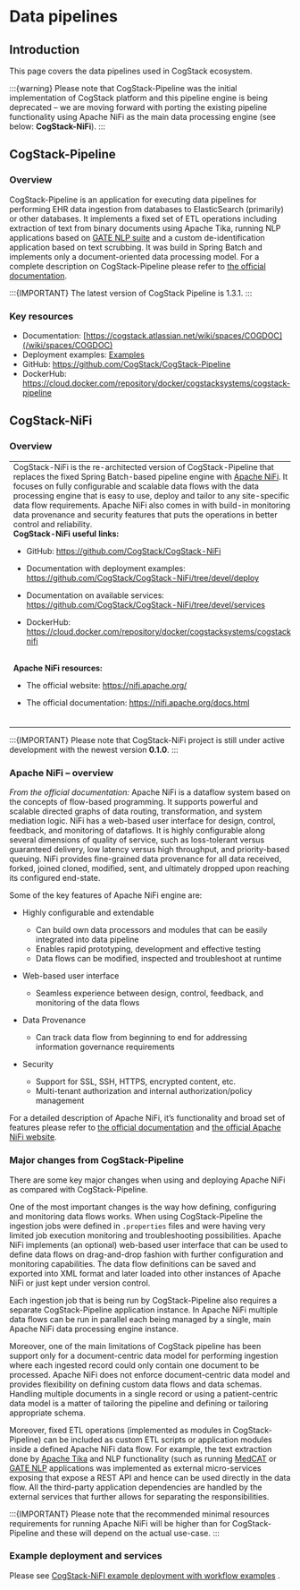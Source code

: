 


# Data pipelines

## Introduction

This page covers the data pipelines used in CogStack ecosystem.

:::{warning}
Please note that CogStack-Pipeline was the initial implementation of CogStack platform and this pipeline engine is being deprecated – we are moving forward with porting the existing pipeline functionality using Apache NiFi as the main data processing engine (see below: **CogStack-NiFi**).
:::

## CogStack-Pipeline

### Overview

CogStack-Pipeline is an application for executing data pipelines for performing EHR data ingestion from databases to ElasticSearch (primarily) or other databases. It implements a fixed set of ETL operations including extraction of text from binary documents using Apache Tika, running NLP applications based on [GATE NLP suite](https://gate.ac.uk/) and a custom de-identification application based on text scrubbing. It was build in Spring Batch and implements only a document-oriented data processing model. For a complete description on CogStack-Pipeline please refer to [the official documentation](https://cogstack.atlassian.net/wiki/spaces/COGDOC).

:::{IMPORTANT}
The latest version of CogStack Pipeline is 1.3.1.
:::

### Key resources

- Documentation: [https://cogstack.atlassian.net/wiki/spaces/COGDOC](/wiki/spaces/COGDOC)
- Deployment examples: [Examples](Examples.md)
- GitHub: <https://github.com/CogStack/CogStack-Pipeline>
- DockerHub: <https://cloud.docker.com/repository/docker/cogstacksystems/cogstack-pipeline>

## CogStack-NiFi

### Overview

|                                                                                                                                                                                                                                                                                                                                                                                                                                                                                                                                                                                                                                                                                                                                                                                                                                                                                                                                                                                                                                                                                                                                                                                                                                                                                                                                                                                                                                                                                                                                                                                                                                                                                                                                                                                                                                                                                                      |                                                              |
|:-----------------------------------------------------------------------------------------------------------------------------------------------------------------------------------------------------------------------------------------------------------------------------------------------------------------------------------------------------------------------------------------------------------------------------------------------------------------------------------------------------------------------------------------------------------------------------------------------------------------------------------------------------------------------------------------------------------------------------------------------------------------------------------------------------------------------------------------------------------------------------------------------------------------------------------------------------------------------------------------------------------------------------------------------------------------------------------------------------------------------------------------------------------------------------------------------------------------------------------------------------------------------------------------------------------------------------------------------------------------------------------------------------------------------------------------------------------------------------------------------------------------------------------------------------------------------------------------------------------------------------------------------------------------------------------------------------------------------------------------------------------------------------------------------------------------------------------------------------------------------------------------------------|:-------------------------------------------------------------|
| CogStack-NiFi is the re-architected version of CogStack-Pipeline that replaces the fixed Spring Batch-based pipeline engine with [Apache NiFi](https://nifi.apache.org/). It focuses on fully configurable and scalable data flows with the data processing engine that is easy to use, deploy and tailor to any site-specific data flow requirements. Apache NiFi also comes in with build-in monitoring, data provenance and security features that puts the operations in better control and reliability. <br/> **CogStack-NiFi useful links:** <br/><ul><li><p>GitHub: <a class="external-link" data-card-appearance="inline" href="https://github.com/CogStack/CogStack-NiFi" rel="nofollow">https://github.com/CogStack/CogStack-NiFi</a> </p></li><li><p>Documentation with deployment examples: <a class="external-link" data-card-appearance="inline" href="https://github.com/CogStack/CogStack-NiFi/tree/devel/deploy" rel="nofollow">https://github.com/CogStack/CogStack-NiFi/tree/devel/deploy</a> </p></li><li><p>Documentation on available services: <a class="external-link" data-card-appearance="inline" href="https://github.com/CogStack/CogStack-NiFi/tree/devel/services" rel="nofollow">https://github.com/CogStack/CogStack-NiFi/tree/devel/services</a> </p></li><li><p>DockerHub: <a class="external-link" href="https://cloud.docker.com/repository/docker/cogstacksystems/cogstack-nifi" rel="nofollow">https://cloud.docker.com/repository/docker/cogstacksystems/cogstack-nifi</a></p></li></ul>  <br/> **Apache NiFi resources:** <br/><ul><li><p>The official website: <a class="external-link" href="https://nifi.apache.org/" rel="nofollow">https://nifi.apache.org/</a></p></li><li><p>The official documentation: <a class="external-link" href="https://nifi.apache.org/docs.html" rel="nofollow">https://nifi.apache.org/docs.html</a></p></li></ul>  <br/> | ![](./attachments/b5fc6b57-faf2-4747-9e77-eb9adf51d8b3.jpg) |

:::{IMPORTANT}
Please note that CogStack-NiFi project is still under active development with the newest version **0.1.0**.
:::

### **Apache NiFi – overview**

*From the official documentation:* Apache NiFi is a dataflow system based on the concepts of flow-based programming. It supports powerful and scalable directed graphs of data routing, transformation, and system mediation logic. NiFi has a web-based user interface for design, control, feedback, and monitoring of dataflows. It is highly configurable along several dimensions of quality of service, such as loss-tolerant versus guaranteed delivery, low latency versus high throughput, and priority-based queuing. NiFi provides fine-grained data provenance for all data received, forked, joined cloned, modified, sent, and ultimately dropped upon reaching its configured end-state.

Some of the key features of Apache NiFi engine are:

- Highly configurable and extendable

  - Can build own data processors and modules that can be easily integrated into data pipeline
  - Enables rapid prototyping, development and effective testing
  - Data flows can be modified, inspected and troubleshoot at runtime
- Web-based user interface

  - Seamless experience between design, control, feedback, and monitoring of the data flows
- Data Provenance

  - Can track data flow from beginning to end for addressing information governance requirements
- Security

  - Support for SSL, SSH, HTTPS, encrypted content, etc.
  - Multi-tenant authorization and internal authorization/policy management

For a detailed description of Apache NiFi, it’s functionality and broad set of features please refer to [the official documentation](https://nifi.apache.org/docs.html) and [the official Apache NiFi website](https://nifi.apache.org/).

### Major changes from CogStack-Pipeline

There are some key major changes when using and deploying Apache NiFi as compared with CogStack-Pipeline.

One of the most important changes is the way how defining, configuring and monitoring data flows works. When using CogStack-Pipeline the ingestion jobs were defined in `.properties` files and were having very limited job execution monitoring and troubleshooting possibilities. Apache NiFi implements (an optional) web-based user interface that can be used to define data flows on drag-and-drop fashion with further configuration and monitoring capabilities. The data flow definitions can be saved and exported into XML format and later loaded into other instances of Apache NiFi or just kept under version control.

Each ingestion job that is being run by CogStack-Pipeline also requires a separate CogStack-Pipeline application instance. In Apache NiFi multiple data flows can be run in parallel each being managed by a single, main Apache NiFi data processing engine instance.

Moreover, one of the main limitations of CogStack pipeline has been support only for a document-centric data model for performing ingestion where each ingested record could only contain one document to be processed. Apache NiFi does not enforce document-centric data model and provides flexibility on defining custom data flows and data schemas. Handling multiple documents in a single record or using a patient-centric data model is a matter of tailoring the pipeline and defining or tailoring appropriate schema.

Moreover, fixed ETL operations (implemented as modules in CogStack-Pipeline) can be included as custom ETL scripts or application modules inside a defined Apache NiFi data flow. For example, the text extraction done by [Apache Tika](https://tika.apache.org/) and NLP functionality (such as running [MedCAT](https://github.com/CogStack/MedCATservice) or [GATE NLP](https://github.com/CogStack/gate-nlp-service) applications was implemented as external micro-services exposing that expose a REST API and hence can be used directly in the data flow. All the third-party application dependencies are handled by the external services that further allows for separating the responsibilities.

:::{IMPORTANT}
Please note that the recommended minimal resources requirements for running Apache NiFi will be higher than for CogStack-Pipeline and these will depend on the actual use-case.
:::

### Example deployment and services

Please see [CogStack-NiFI example deployment with workflow examples](https://github.com/CogStack/CogStack-NiFi/tree/devel/deploy) .
